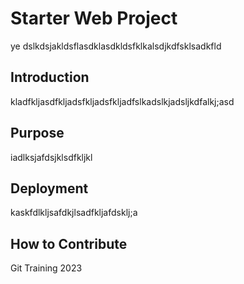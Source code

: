 # Starter Web Project
ye dslkdsjakldsflasdklasdkldsfklkalsdjkdfsklsadkfld

## Introduction
kladfkljasdfkljadsfkljadsfkljadfslkadslkjadsljkdfalkj;asd

## Purpose
iadlksjafdsjklsdfkljkl

## Deployment
kaskfdlkljsafdkjlsadfkljafdsklj;a

## How to Contribute

Git Training 2023
